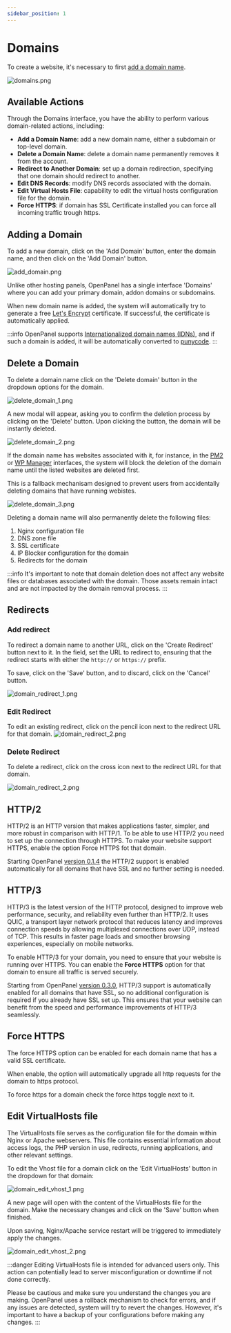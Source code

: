 ```yaml
---
sidebar_position: 1
---
```


# Domains

To create a website, it's necessary to first [add a domain name](/docs/panel/domains/#adding-domains).

![domains.png](/img/panel/v1/domains/domains.png)

## Available Actions

Through the Domains interface, you have the ability to perform various domain-related actions, including:

- **Add a Domain Name**: add a new domain name, either a subdomain or top-level domain.
- **Delete a Domain Name**: delete a domain name permanently removes it from the account.
- **Redirect to Another Domain**: set up a domain redirection, specifying that one domain should redirect to another.
- **Edit DNS Records**: modify DNS records associated with the domain.
- **Edit Virtual Hosts File**: capability to edit the virtual hosts configuration file for the domain.
- **Force HTTPS**: if domain has SSL Certificate installed you can force all incoming traffic trough https.


  
## Adding a Domain


To add a new domain, click on the 'Add Domain' button, enter the domain name, and then click on the 'Add Domain' button.

![add_domain.png](/img/panel/v1/domains/add_domain.png)

Unlike other hosting panels, OpenPanel has a single interface 'Domains' where you can add your primary domain, addon domains or subdomains.

When new domain name is added, the system will automatically try to generate a free [Let's Encrypt](https://letsencrypt.org/getting-started/) certificate. If successful, the certificate is automatically applied.

:::info
OpenPanel supports [Internationalized domain names (IDNs)](https://en.wikipedia.org/wiki/Internationalized_domain_name), and if such a domain is added, it will be automatically converted to [punycode](https://en.wikipedia.org/wiki/Punycode).
:::

## Delete a Domain

To delete a domain name click on the 'Delete domain' button in the dropdown options for the domain.

![delete_domain_1.png](/img/panel/v1/domains/delete_domain_1.png)

A new modal will appear, asking you to confirm the deletion process by clicking on the 'Delete' button. Upon clicking the button, the domain will be instantly deleted.

![delete_domain_2.png](/img/panel/v1/domains/delete_domain_2.png)

If the domain name has websites associated with it, for instance, in the [PM2](/docs/panel/applications/pm2) or [WP Manager](/docs/panel/applications/wordpress) interfaces, the system will block the deletion of the domain name until the listed websites are deleted first.

This is a fallback mechanisam designed to prevent users from accidentally deleting domains that have running webistes.

![delete_domain_3.png](/img/panel/v1/domains/delete_domain_3.png)

Deleting a domain name will also permanently delete the following files:

1. Nginx configuration file
2. DNS zone file
3. SSL certificate
4. IP Blocker configuration for the domain
5. Redirects for the domain

:::info
It's important to note that domain deletion does not affect any website files or databases associated with the domain. Those assets remain intact and are not impacted by the domain removal process.
:::


## Redirects


### Add redirect

To redirect a domain name to another URL, click on the 'Create Redirect' button next to it. In the field, set the URL to redirect to, ensuring that the redirect starts with either the `http://` or `https://` prefix.

To save, click on the 'Save' button, and to discard, click on the 'Cancel' button.

![domain_redirect_1.png](/img/panel/v1/domains/domain_redirect_1.png)

### Edit Redirect

To edit an existing redirect, click on the pencil icon next to the redirect URL for that domain.
![domain_redirect_2.png](/img/panel/v1/domains/domain_redirect_2.png)

### Delete Redirect

To delete a redirect, click on the cross icon next to the redirect URL for that domain.

![domain_redirect_2.png](/img/panel/v1/domains/domain_redirect_2.png)

## HTTP/2


HTTP/2 is an HTTP version that makes applications faster, simpler, and more robust in comparison with HTTP/1. To be able to use HTTP/2 you need to set up the connection through HTTPS. To make your website support HTTPS, enable the option Force HTTPS fot that domain.

Starting OpenPanel [version 0.1.4](/docs/changelog/0.1#014) the HTTP/2 support is enabled automatically for all domains that have SSL and no further setting is needed.


## HTTP/3

HTTP/3 is the latest version of the HTTP protocol, designed to improve web performance, security, and reliability even further than HTTP/2. It uses QUIC, a transport layer network protocol that reduces latency and improves connection speeds by allowing multiplexed connections over UDP, instead of TCP. This results in faster page loads and smoother browsing experiences, especially on mobile networks.

To enable HTTP/3 for your domain, you need to ensure that your website is running over HTTPS. You can enable the **Force HTTPS** option for that domain to ensure all traffic is served securely.

Starting from OpenPanel [version 0.3.0](/docs/changelog/0.3.0/#-polish), HTTP/3 support is automatically enabled for all domains that have SSL, so no additional configuration is required if you already have SSL set up. This ensures that your website can benefit from the speed and performance improvements of HTTP/3 seamlessly.



## Force HTTPS

The force HTTPS option can be enabled for each domain name that has a valid SSL certificate.

When enable, the option will automatically upgrade all http requests for the domain to https protocol.

To force https for a domain check the force https toggle next to it.


## Edit VirtualHosts file

The VirtualHosts file serves as the configuration file for the domain within Nginx or Apache webservers. This file contains essential information about access logs, the PHP version in use, redirects, running applications, and other relevant settings.

To edit the Vhost file for a domain click on the 'Edit VirtualHosts' button in the dropdown for that domain:

![domain_edit_vhost_1.png](/img/panel/v1/domains/domain_edit_vhost_1.png)


A new page will open with the content of the VirtualHosts file for the domain. Make the necessary changes and click on the 'Save' button when finished.

Upon saving, Nginx/Apache service restart will be triggered to immediately apply the changes.

![domain_edit_vhost_2.png](/img/panel/v1/domains/domain_edit_vhost_2.png)

:::danger
Editing VirtualHosts file is intended for advanced users only. This action can potentially lead to server misconfiguration or downtime if not done correctly.

Please be cautious and make sure you understand the changes you are making. OpenPanel uses a rollback mechanism to check for errors, and if any issues are detected, system will try to revert the changes. However, it's important to have a backup of your configurations before making any changes.
:::
